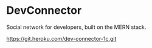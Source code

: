 # DevConnector
Social network for developers, built on the MERN stack.

https://git.heroku.com/dev-connector-1c.git
